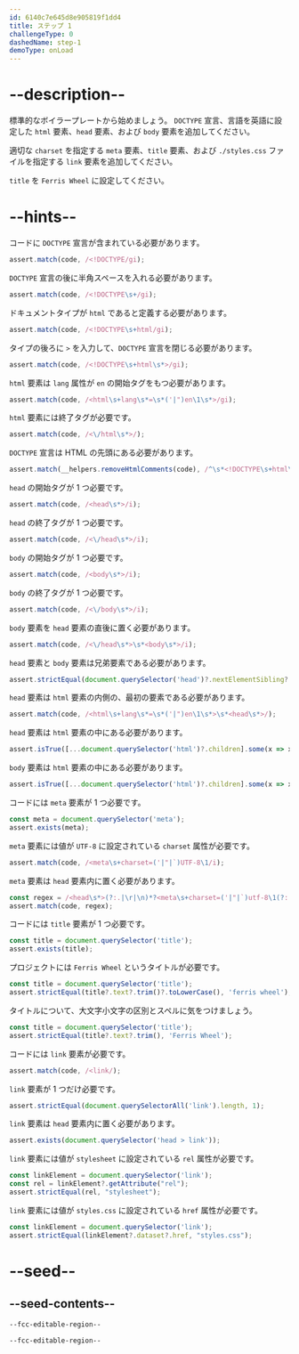 ```yaml
---
id: 6140c7e645d8e905819f1dd4
title: ステップ 1
challengeType: 0
dashedName: step-1
demoType: onLoad
---
```


# --description--

標準的なボイラープレートから始めましょう。 `DOCTYPE` 宣言、言語を英語に設定した `html` 要素、`head` 要素、および `body` 要素を追加してください。

適切な `charset` を指定する `meta` 要素、`title` 要素、および `./styles.css` ファイルを指定する `link` 要素を追加してください。

`title` を `Ferris Wheel` に設定してください。

# --hints--

コードに `DOCTYPE` 宣言が含まれている必要があります。

```js
assert.match(code, /<!DOCTYPE/gi);
```

`DOCTYPE` 宣言の後に半角スペースを入れる必要があります。

```js
assert.match(code, /<!DOCTYPE\s+/gi);
```

ドキュメントタイプが `html` であると定義する必要があります。

```js
assert.match(code, /<!DOCTYPE\s+html/gi);
```

タイプの後ろに `>` を入力して、`DOCTYPE` 宣言を閉じる必要があります。

```js
assert.match(code, /<!DOCTYPE\s+html\s*>/gi);
```

`html` 要素は `lang` 属性が `en` の開始タグをもつ必要があります。

```js
assert.match(code, /<html\s+lang\s*=\s*('|")en\1\s*>/gi);
```

`html` 要素には終了タグが必要です。

```js
assert.match(code, /<\/html\s*>/);
```

`DOCTYPE` 宣言は HTML の先頭にある必要があります。

```js
assert.match(__helpers.removeHtmlComments(code), /^\s*<!DOCTYPE\s+html\s*>/i);
```

`head` の開始タグが 1 つ必要です。

```js
assert.match(code, /<head\s*>/i);
```

`head` の終了タグが 1 つ必要です。

```js
assert.match(code, /<\/head\s*>/i);
```

`body` の開始タグが 1 つ必要です。

```js
assert.match(code, /<body\s*>/i);
```

`body` の終了タグが 1 つ必要です。

```js
assert.match(code, /<\/body\s*>/i);
```

`body` 要素を `head` 要素の直後に置く必要があります。

```js
assert.match(code, /<\/head\s*>\s*<body\s*>/i);
```

`head` 要素と `body` 要素は兄弟要素である必要があります。

```js
assert.strictEqual(document.querySelector('head')?.nextElementSibling?.localName, 'body');
```

`head` 要素は `html` 要素の内側の、最初の要素である必要があります。

```js
assert.match(code, /<html\s+lang\s*=\s*('|")en\1\s*>\s*<head\s*>/);
```

`head` 要素は `html` 要素の中にある必要があります。

```js
assert.isTrue([...document.querySelector('html')?.children].some(x => x?.localName === 'head'));
```

`body` 要素は `html` 要素の中にある必要があります。

```js
assert.isTrue([...document.querySelector('html')?.children].some(x => x?.localName === 'body'));
```

コードには `meta` 要素が 1 つ必要です。

```js
const meta = document.querySelector('meta');
assert.exists(meta);
```

`meta` 要素には値が `UTF-8` に設定されている `charset` 属性が必要です。

```js
assert.match(code, /<meta\s+charset=('|"|`)UTF-8\1/i);
```

`meta` 要素は `head` 要素内に置く必要があります。

```js
const regex = /<head\s*>(?:.|\r|\n)*?<meta\s+charset=('|"|`)utf-8\1(?:.|\r|\n)*?<\/head\s*>/i;
assert.match(code, regex);
```

コードには `title` 要素が 1 つ必要です。

```js
const title = document.querySelector('title');
assert.exists(title);
```

プロジェクトには `Ferris Wheel` というタイトルが必要です。

```js
const title = document.querySelector('title');
assert.strictEqual(title?.text?.trim()?.toLowerCase(), 'ferris wheel');
```

タイトルについて、大文字小文字の区別とスペルに気をつけましょう。

```js
const title = document.querySelector('title');
assert.strictEqual(title?.text?.trim(), 'Ferris Wheel');
```

コードには `link` 要素が必要です。

```js
assert.match(code, /<link/);
```

`link` 要素が 1 つだけ必要です。

```js
assert.strictEqual(document.querySelectorAll('link').length, 1);
```

`link` 要素は `head` 要素内に置く必要があります。

```js
assert.exists(document.querySelector('head > link'));
```

`link` 要素には値が `stylesheet` に設定されている `rel` 属性が必要です。

```js
const linkElement = document.querySelector('link');
const rel = linkElement?.getAttribute("rel");
assert.strictEqual(rel, "stylesheet");
```

`link` 要素には値が `styles.css` に設定されている `href` 属性が必要です。

```js
const linkElement = document.querySelector('link');
assert.strictEqual(linkElement?.dataset?.href, "styles.css");
```

# --seed--

## --seed-contents--

```html
--fcc-editable-region--

--fcc-editable-region--
```

```css

```
